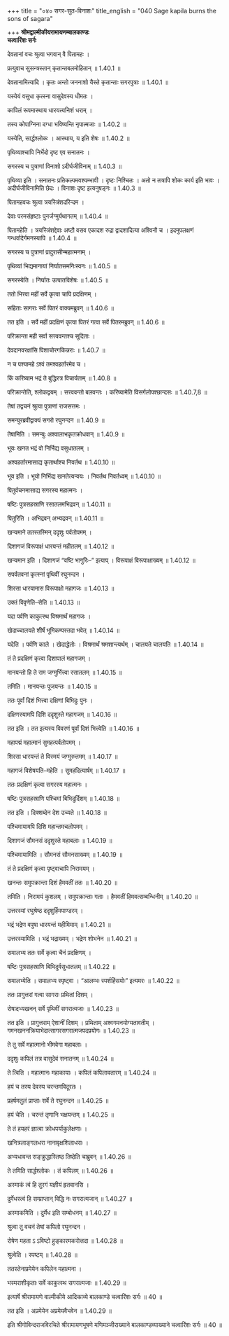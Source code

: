 +++
title = "०४० सगर-सुत-विनाशः"
title_english = "040 Sage kapila burns the sons of sagara"

+++
**श्रीमद्वाल्मीकीयरामायणम्बालकाण्डः  
चत्वारिंशः सर्गः**

देवतानां वचः श्रुत्वा भगवान् वै पितामहः ।

प्रत्युवाच सुसन्त्रस्तान् कृतान्तबलमोहितान् ॥ 1.40.1 ॥

देवतानामित्यादि । कृतः अन्तो जननाशो यैस्ते कृतान्ताः सगरपुत्राः ॥ 1.40.1 ॥

यस्येयं वसुधा कृत्स्ना वासुदेवस्य धीमतः ।

कापिलं रूपमास्थाय धारयत्यनिशं धराम् ।

तस्य कोपाग्निना दग्धा भविष्यन्ति नृपात्मजाः ॥ 1.40.2 ॥

यस्येति, सार्द्धश्लोकः । आस्थाय, य इति शेषः ॥ 1.40.2 ॥

पृथिव्याश्चापि निर्भेदो दृष्ट एव सनातनः ।

सगरस्य च पुत्राणां विनाशो ऽदीर्घजीविनाम् ॥ 1.40.3 ॥

पृथिव्या इति । सनातनः प्रतिकल्पमवश्यम्भावी । दृष्टः निश्चितः । अतो न तत्रापि शोकः कार्य इति भावः । अदीर्घजीविनामिति छेदः । विनाशः दृष्ट इत्यनुषङ्गः ॥ 1.40.3 ॥

पितामहवचः श्रुत्वा त्रयस्त्रिंशदरिन्दम ।

देवाः परमसंहृष्टाः पुनर्जग्मुर्यथागतम् ॥ 1.40.4 ॥

पितामहेति । त्रयस्त्रिंशद्देवाः अष्टौ वसव एकादश रुद्रा द्वादशादित्या अश्विनौ च । इदमुपलक्षणं गन्धर्वादेर्गमनस्यापि ॥ 1.40.4 ॥

सगरस्य च पुत्राणां प्रादुरासीन्महात्मनाम् ।

पृथिव्यां भिद्यमानायां निर्घातसमनिःस्वनः ॥ 1.40.5 ॥

सगरस्येति । निर्घातः उत्पातविशेषः ॥ 1.40.5 ॥

ततो भित्त्वा महीं सर्वे कृत्वा चापि प्रदक्षिणम् ।

सहिताः सागराः सर्वे पितरं वाक्यमब्रुवन् ॥ 1.40.6 ॥

तत इति । सर्वे महीं प्रदक्षिणं कृत्वा पितरं गत्वा सर्वे पितरमब्रुवन् ॥ 1.40.6 ॥

परिक्रान्ता मही सर्वा सत्त्ववन्तश्च सूदिताः ।

देवदानवरक्षांसि पिशाचोरगकिन्नराः ॥ 1.40.7 ॥

न च पश्यामहे ऽश्वं तमश्वहर्तारमेव च ।

किं करिष्याम भद्रं ते बुद्धिरत्र विचार्यताम् ॥ 1.40.8 ॥

परिक्रान्तेति, श्लोकद्वयम् । सत्त्ववन्तो बलवन्तः । करिष्यामेति विसर्गलोपश्छान्दसः ॥ 1.40.7,8 ॥

तेषां तद्वचनं श्रुत्वा पुत्राणां राजसत्तमः ।

समन्युरब्रवीद्वाक्यं सगरो रघुनन्दन ॥ 1.40.9 ॥

तेषामिति । समन्युः अश्वालाभकृतक्रोधवान् ॥ 1.40.9 ॥

भूयः खनत भद्रं वो निर्भिद्य वसुधातलम् ।

अश्वहर्तारमासाद्य कृतार्थाश्च निवर्तथ ॥ 1.40.10 ॥

भूय इति । भूयो निर्भिद्य खनतेत्यन्वयः । निवर्तथ निवर्तध्वम् ॥ 1.40.10 ॥

पितुर्वचनमासाद्य सगरस्य महात्मनः ।

षष्टिः पुत्रसहस्राणि रसातलमभिद्रवन् ॥ 1.40.11 ॥

पितुरिति । अभिद्रवन् अभ्यद्रवन् ॥ 1.40.11 ॥

खन्यमाने ततस्तस्मिन् ददृशुः पर्वतोपमम् ।

दिशागजं विरूपाक्षं धारयन्तं महीतलम् ॥ 1.40.12 ॥

खन्यमान इति । दिशागजं “वष्टि भागुरिः–” इत्याप् । विरूपाक्षं विरूपाक्षाख्यम् ॥ 1.40.12 ॥

सपर्वतवनां कृत्स्नां पृथिवीं रघुनन्दन ।

शिरसा धारयामास विरूपाक्षो महागजः ॥ 1.40.13 ॥

उक्तं विवृणेति–सेति ॥ 1.40.13 ॥

यदा पर्वणि काकुत्स्थ विश्रमार्थं महागजः ।

खेदाच्चालयते शीर्षं भूमिकम्पस्तदा भवेत् ॥ 1.40.14 ॥

यदेति । पर्वणि काले । खेदाद्धेतोः । विश्रमार्थं श्रमशान्त्यर्थम् । चालयते चालयति ॥ 1.40.14 ॥

तं ते प्रदक्षिणं कृत्वा दिशापालं महागजम् ।

मानयन्तो हि ते राम जग्मुर्भित्त्वा रसातलम् ॥ 1.40.15 ॥

तमिति । मानयन्तः पूजयन्तः ॥ 1.40.15 ॥

ततः पूर्वां दिशं भित्त्वा दक्षिणां बिभिदुः पुनः ।

दक्षिणस्यामपि दिशि ददृशुस्ते महागजम् ॥ 1.40.16 ॥

तत इति । तत इत्यस्य विवरणं पूर्वां दिशं भित्त्वेति ॥ 1.40.16 ॥

महापद्मं महात्मानं सुमहत्पर्वतोपमम् ।

शिरसा धारयन्तं ते विस्मयं जग्मुरुत्तमम् ॥ 1.40.17 ॥

महागजं विशेषयति–महेति । सुमहदित्यार्षम् ॥ 1.40.17 ॥

ततः प्रदक्षिणं कृत्वा सगरस्य महात्मनः ।

षष्टिः पुत्रसहस्राणि पश्चिमां बिभिदुर्दिशम् ॥ 1.40.18 ॥

तत इति । दिक्शब्देन देश उच्यते ॥ 1.40.18 ॥

पश्चिमायामपि दिशि महान्तमचलोपमम् ।

दिशागजं सौमनसं ददृशुस्ते महाबलाः ॥ 1.40.19 ॥

पश्चिमायामिति । सौमनसं सौमनसाख्यम् ॥ 1.40.19 ॥

तं ते प्रदक्षिणं कृत्वा पृष्ट्वाचापि निरामयम् ।

खनन्तः समुपक्रान्ता दिशं हैमवतीं ततः ॥ 1.40.20 ॥

तमिति । निरामयं कुशलम् । समुपक्रान्ताः गताः । हैमवतीं हिमवत्सम्बन्धिनीम् ॥ 1.40.20 ॥

उत्तरस्यां रघुश्रेष्ठ ददृशुर्हिमपाण्डरम् ।

भद्रं भद्रेण वपुषा धारयन्तं महीमिमाम् ॥ 1.40.21 ॥

उत्तरस्यामिति । भद्रं भद्राख्यम् । भद्रेण शोभनेन ॥ 1.40.21 ॥

समालभ्य ततः सर्वे कृत्वा चैनं प्रदक्षिणम् ।

षष्टिः पुत्रसहस्राणि बिभिदुर्वसुधातलम् ॥ 1.40.22 ॥

समालभ्येति । समालभ्य स्पृष्ट्वा । “आलम्भः स्पर्शहिंसयोः” इत्यमरः ॥ 1.40.22 ॥

ततः प्रागुत्तरां गत्वा सागराः प्रथितां दिशम् ।

रोषादभ्यखनन् सर्वे पृथिवीं सगरात्मजाः ॥ 1.40.23 ॥

तत इति । प्रागुत्तराम् ऐशानीं दिशम् । प्रथिताम् अश्वगमनयोग्यतावतीम् । गमनखननक्रियाभेदात्सागरसगरात्मजपदप्रयोगः ॥ 1.40.23 ॥

ते तु सर्वे महात्मानो भीमवेगा महाबलाः ।

ददृशुः कपिलं तत्र वासुदेवं सनातनम् ॥ 1.40.24 ॥

ते त्विति । महात्मानः महाकायाः । कपिलं कपिलावतारम् ॥ 1.40.24 ॥

हयं च तस्य देवस्य चरन्तमविदूरतः ।

प्रहर्षमतुलं प्राप्ताः सर्वे ते रघुनन्दन ॥ 1.40.25 ॥

हयं चेति । चरन्तं तृणानि भक्षयन्तम् ॥ 1.40.25 ॥

ते तं हयहरं ज्ञात्वा क्रोधपर्याकुलेक्षणाः ।

खनित्रलाङ्गलधरा नानावृक्षशिलाधराः ।

अभ्यधावन्त सङ्क्रुद्धास्तिष्ठ तिष्ठेति चाब्रुवन् ॥ 1.40.26 ॥

ते तमिति सार्द्धश्लोकः । तं कपिलम् ॥ 1.40.26 ॥

अस्माकं त्वं हि तुरगं यज्ञीयं हृतवानसि ।

दुर्मेधस्त्वं हि सम्प्राप्तान् विद्धि नः सगरात्मजान् ॥ 1.40.27 ॥

अस्माकमिति । दुर्मेध इति सम्बोधनम् ॥ 1.40.27 ॥

श्रुत्वा तु वचनं तेषां कपिलो रघुनन्दन ।

रोषेण महता ऽ ऽविष्टो हुङ्कारमकरोत्तदा ॥ 1.40.28 ॥

श्रुत्वेति । स्पष्टम् ॥ 1.40.28 ॥

ततस्तेनाप्रमेयेन कपिलेन महात्मना ।

भस्मराशीकृताः सर्वे काकुत्स्थ सगरात्मजाः ॥ 1.40.29 ॥

इत्यार्षे श्रीरामायणे वाल्मीकीये आदिकाव्ये बालकाण्डे चत्वारिंशः सर्गः ॥ 40 ॥

तत इति । अप्रमेयेन अप्रमेयवैभवेन ॥ 1.40.29 ॥

इति श्रीगोविन्दराजविरचिते श्रीरामायणभूषणे मणिमञ्जीराख्याने बालकाण्डव्याख्याने चत्वारिंशः सर्गः ॥ 40 ॥
